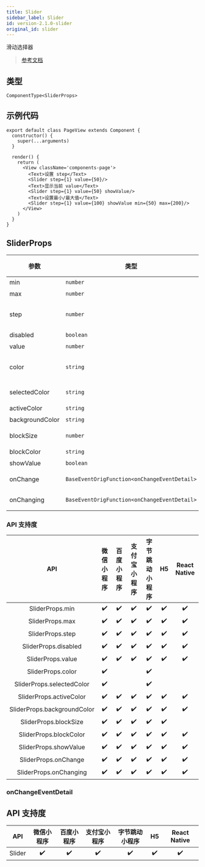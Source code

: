 ```yaml
---
title: Slider
sidebar_label: Slider
id: version-2.1.0-slider
original_id: slider
---
```


滑动选择器

> [参考文档](https://developers.weixin.qq.com/miniprogram/dev/component/slider.html)

## 类型

```tsx
ComponentType<SliderProps>
```

## 示例代码

```tsx
export default class PageView extends Component {
  constructor() {
    super(...arguments)
  }

  render() {
    return (
      <View className='components-page'>
        <Text>设置 step</Text>
        <Slider step={1} value={50}/>
        <Text>显示当前 value</Text>
        <Slider step={1} value={50} showValue/>
        <Text>设置最小/最大值</Text>
        <Slider step={1} value={100} showValue min={50} max={200}/>
      </View>
    )
  }
}
```

## SliderProps

<table>
  <thead>
    <tr>
      <th>参数</th>
      <th>类型</th>
      <th style="text-align:center">默认值</th>
      <th style="text-align:center">必填</th>
      <th>说明</th>
    </tr>
  </thead>
  <tbody>
    <tr>
      <td>min</td>
      <td><code>number</code></td>
      <td style="text-align:center"><code>0</code></td>
      <td style="text-align:center">否</td>
      <td>最小值</td>
    </tr>
    <tr>
      <td>max</td>
      <td><code>number</code></td>
      <td style="text-align:center"><code>100</code></td>
      <td style="text-align:center">否</td>
      <td>最大值</td>
    </tr>
    <tr>
      <td>step</td>
      <td><code>number</code></td>
      <td style="text-align:center"><code>1</code></td>
      <td style="text-align:center">否</td>
      <td>步长，取值必须大于 0，并且可被(max - min)整除</td>
    </tr>
    <tr>
      <td>disabled</td>
      <td><code>boolean</code></td>
      <td style="text-align:center"><code>false</code></td>
      <td style="text-align:center">否</td>
      <td>是否禁用</td>
    </tr>
    <tr>
      <td>value</td>
      <td><code>number</code></td>
      <td style="text-align:center"><code>0</code></td>
      <td style="text-align:center">否</td>
      <td>当前取值</td>
    </tr>
    <tr>
      <td>color</td>
      <td><code>string</code></td>
      <td style="text-align:center"><code>&quot;#e9e9e9&quot;</code></td>
      <td style="text-align:center">否</td>
      <td>背景条的颜色（请使用 backgroundColor）</td>
    </tr>
    <tr>
      <td>selectedColor</td>
      <td><code>string</code></td>
      <td style="text-align:center"><code>&quot;#1aad19&quot;</code></td>
      <td style="text-align:center">否</td>
      <td>已选择的颜色（请使用 activeColor）</td>
    </tr>
    <tr>
      <td>activeColor</td>
      <td><code>string</code></td>
      <td style="text-align:center"><code>&quot;#1aad19&quot;</code></td>
      <td style="text-align:center">否</td>
      <td>已选择的颜色</td>
    </tr>
    <tr>
      <td>backgroundColor</td>
      <td><code>string</code></td>
      <td style="text-align:center"><code>&quot;#e9e9e9&quot;</code></td>
      <td style="text-align:center">否</td>
      <td>背景条的颜色</td>
    </tr>
    <tr>
      <td>blockSize</td>
      <td><code>number</code></td>
      <td style="text-align:center"><code>28</code></td>
      <td style="text-align:center">否</td>
      <td>滑块的大小，取值范围为 12 - 28</td>
    </tr>
    <tr>
      <td>blockColor</td>
      <td><code>string</code></td>
      <td style="text-align:center"><code>&quot;#ffffff&quot;</code></td>
      <td style="text-align:center">否</td>
      <td>滑块的颜色</td>
    </tr>
    <tr>
      <td>showValue</td>
      <td><code>boolean</code></td>
      <td style="text-align:center"><code>false</code></td>
      <td style="text-align:center">否</td>
      <td>是否显示当前 value</td>
    </tr>
    <tr>
      <td>onChange</td>
      <td><code>BaseEventOrigFunction&lt;onChangeEventDetail&gt;</code></td>
      <td style="text-align:center"></td>
      <td style="text-align:center">否</td>
      <td>完成一次拖动后触发的事件</td>
    </tr>
    <tr>
      <td>onChanging</td>
      <td><code>BaseEventOrigFunction&lt;onChangeEventDetail&gt;</code></td>
      <td style="text-align:center"></td>
      <td style="text-align:center">否</td>
      <td>拖动过程中触发的事件</td>
    </tr>
  </tbody>
</table>

### API 支持度

| API | 微信小程序 | 百度小程序 | 支付宝小程序 | 字节跳动小程序 | H5 | React Native |
| :---: | :---: | :---: | :---: | :---: | :---: | :---: |
| SliderProps.min | ✔️ | ✔️ | ✔️ | ✔️ | ✔️ | ✔️ |
| SliderProps.max | ✔️ | ✔️ | ✔️ | ✔️ | ✔️ | ✔️ |
| SliderProps.step | ✔️ | ✔️ | ✔️ | ✔️ | ✔️ | ✔️ |
| SliderProps.disabled | ✔️ | ✔️ | ✔️ | ✔️ | ✔️ | ✔️ |
| SliderProps.value | ✔️ | ✔️ | ✔️ | ✔️ | ✔️ | ✔️ |
| SliderProps.color | ✔️ |  |  | ✔️ |  |  |
| SliderProps.selectedColor | ✔️ |  |  | ✔️ |  |  |
| SliderProps.activeColor | ✔️ | ✔️ | ✔️ | ✔️ | ✔️ | ✔️ |
| SliderProps.backgroundColor | ✔️ | ✔️ | ✔️ | ✔️ | ✔️ | ✔️ |
| SliderProps.blockSize | ✔️ | ✔️ | ✔️ | ✔️ | ✔️ |  |
| SliderProps.blockColor | ✔️ | ✔️ | ✔️ | ✔️ | ✔️ | ✔️ |
| SliderProps.showValue | ✔️ | ✔️ | ✔️ | ✔️ | ✔️ | ✔️ |
| SliderProps.onChange | ✔️ | ✔️ | ✔️ | ✔️ | ✔️ | ✔️ |
| SliderProps.onChanging | ✔️ | ✔️ | ✔️ | ✔️ | ✔️ | ✔️ |

### onChangeEventDetail

## API 支持度

| API | 微信小程序 | 百度小程序 | 支付宝小程序 | 字节跳动小程序 | H5 | React Native |
| :---: | :---: | :---: | :---: | :---: | :---: | :---: |
| Slider | ✔️ | ✔️ | ✔️ | ✔️ | ✔️ | ✔️ |

